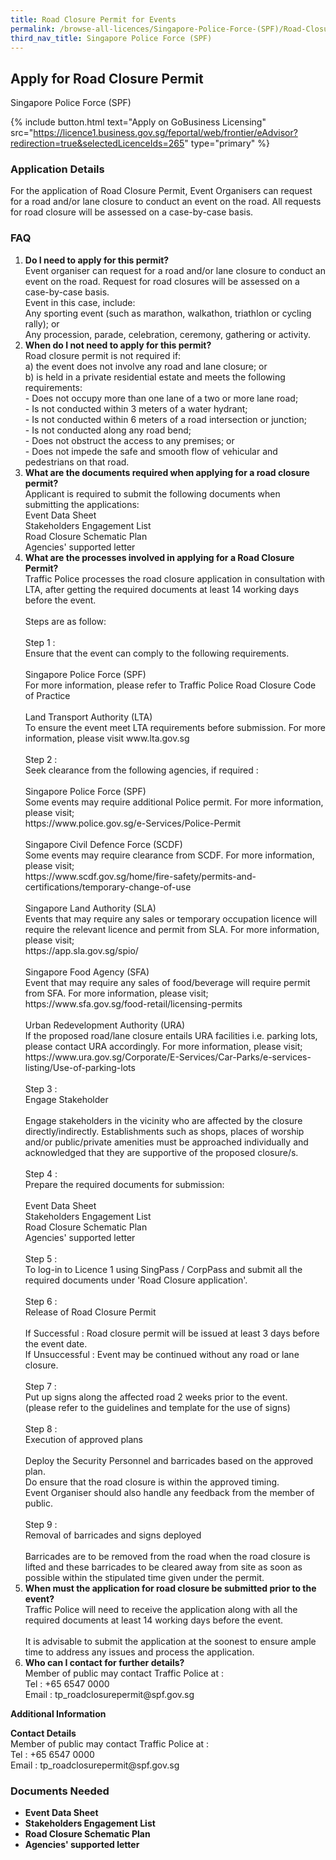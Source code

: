 ```yaml
---
title: Road Closure Permit for Events
permalink: /browse-all-licences/Singapore-Police-Force-(SPF)/Road-Closure-Permit-for-Events
third_nav_title: Singapore Police Force (SPF)
---
```


## Apply for Road Closure Permit

Singapore Police Force (SPF)

{% include button.html text="Apply on GoBusiness Licensing" src="https://licence1.business.gov.sg/feportal/web/frontier/eAdvisor?redirection=true&selectedLicenceIds=265" type="primary" %}

<H3>Application Details</H3>

<p>For the application of Road Closure Permit, Event Organisers can request for a road and/or lane closure to conduct an event on the road. All requests for road closure will be assessed on a case-by-case basis.</p>
<h3>FAQ</h3>
<ol>
<li><strong>Do I need to apply for this permit? </strong><br />Event organiser can request for a road and/or lane closure to conduct an event on the road. Request for road closures will be assessed on a case-by-case basis.<br />Event in this case, include:<br />Any sporting event (such as marathon, walkathon, triathlon or cycling rally); or<br />Any procession, parade, celebration, ceremony, gathering or activity.</li>
<li><strong>When do I not need to apply for this permit? </strong><br />Road closure permit is not required if:<br />a) the event does not involve any road and lane closure; or<br />b) is held in a private residential estate and meets the following requirements:<br />- Does not occupy more than one lane of a two or more lane road;<br />- Is not conducted within 3 meters of a water hydrant;<br />- Is not conducted within 6 meters of a road intersection or junction;<br />- Is not conducted along any road bend;<br />- Does not obstruct the access to any premises; or<br />- Does not impede the safe and smooth flow of vehicular and pedestrians on that road.</li>
<li><strong>What are the documents required when applying for a road closure permit? </strong><br />Applicant is required to submit the following documents when submitting the applications:<br />Event Data Sheet<br />Stakeholders Engagement List<br />Road Closure Schematic Plan<br />Agencies' supported letter</li>
<li><strong>What are the processes involved in applying for a Road Closure Permit? </strong><br />Traffic Police processes the road closure application in consultation with LTA, after getting the required documents at least 14 working days before the event. <br /><br />Steps are as follow:<br /><br />Step 1 :<br />Ensure that the event can comply to the following requirements.<br /><br />Singapore Police Force (SPF)<br />For more information, please refer to Traffic Police Road Closure Code of Practice<br /><br />Land Transport Authority (LTA)<br />To ensure the event meet LTA requirements before submission. For more information, please visit www.lta.gov.sg<br /><br />Step 2 :<br />Seek clearance from the following agencies, if required :<br /><br />Singapore Police Force (SPF)<br />Some events may require additional Police permit. For more information, please visit;<br />https://www.police.gov.sg/e-Services/Police-Permit<br /><br />Singapore Civil Defence Force (SCDF)<br />Some events may require clearance from SCDF. For more information, please visit;<br />https://www.scdf.gov.sg/home/fire-safety/permits-and-certifications/temporary-change-of-use<br /><br />Singapore Land Authority (SLA)<br />Events that may require any sales or temporary occupation licence will require the relevant licence and permit from SLA. For more information, please visit;<br />https://app.sla.gov.sg/spio/<br /><br />Singapore Food Agency (SFA)<br />Event that may require any sales of food/beverage will require permit from SFA. For more information, please visit;<br />https://www.sfa.gov.sg/food-retail/licensing-permits<br /><br />Urban Redevelopment Authority (URA)<br />If the proposed road/lane closure entails URA facilities i.e. parking lots, please contact URA accordingly. For more information, please visit;<br />https://www.ura.gov.sg/Corporate/E-Services/Car-Parks/e-services-listing/Use-of-parking-lots<br /><br />Step 3 :<br />Engage Stakeholder<br /><br />Engage stakeholders in the vicinity who are affected by the closure directly/indirectly. Establishments such as shops, places of worship and/or public/private amenities must be approached individually and acknowledged that they are supportive of the proposed closure/s. <br /><br />Step 4 :<br />Prepare the required documents for submission:<br /><br />Event Data Sheet<br />Stakeholders Engagement List<br />Road Closure Schematic Plan<br />Agencies' supported letter<br /><br />Step 5 :<br />To log-in to Licence 1 using SingPass / CorpPass and submit all the required documents under 'Road Closure application'.<br /><br />Step 6 :<br />Release of Road Closure Permit<br /><br />If Successful : Road closure permit will be issued at least 3 days before the event date.<br />If Unsuccessful : Event may be continued without any road or lane closure.<br /><br />Step 7 :<br />Put up signs along the affected road 2 weeks prior to the event.<br />(please refer to the guidelines and template for the use of signs)<br /><br />Step 8 :<br />Execution of approved plans<br /><br />Deploy the Security Personnel and barricades based on the approved plan.<br />Do ensure that the road closure is within the approved timing.<br />Event Organiser should also handle any feedback from the member of public.<br /><br />Step 9 :<br />Removal of barricades and signs deployed<br /><br />Barricades are to be removed from the road when the road closure is lifted and these barricades to be cleared away from site as soon as possible within the stipulated time given under the permit.</li>
<li><strong>When must the application for road closure be submitted prior to the event? </strong><br />Traffic Police will need to receive the application along with all the required documents at least 14 working days before the event.<br /><br />It is advisable to submit the application at the soonest to ensure ample time to address any issues and process the application.</li>
<li><strong>Who can I contact for further details? </strong><br />Member of public may contact Traffic Police at :<br />Tel : +65 6547 0000<br />Email : tp_roadclosurepermit@spf.gov.sg</li>
</ol>

<strong>Additional Information</strong>

<p><strong>Contact Details</strong><br>Member of public may contact Traffic Police at :<br />Tel : +65 6547 0000<br />Email : tp_roadclosurepermit@spf.gov.sg</p>

<H3>Documents Needed</H3>

<ul>
<li><strong>Event Data Sheet</strong></li>
<li><strong>Stakeholders Engagement List</strong></li>
<li><strong>Road Closure Schematic Plan</strong></li>
<li><strong>Agencies' supported letter</strong></li>
</ul>

